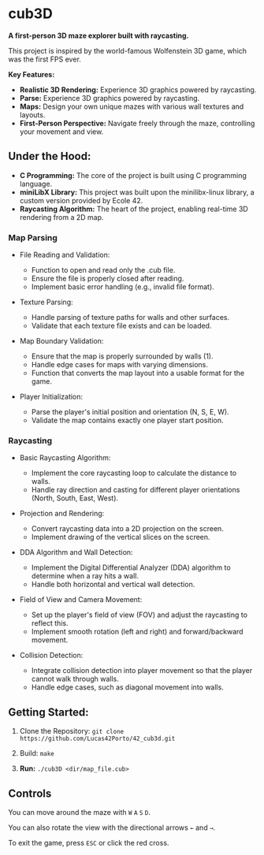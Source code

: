 # cub3D

**A first-person 3D maze explorer built with raycasting.**

This project is inspired by the world-famous Wolfenstein 3D game, which was the first FPS ever.

**Key Features:**

* **Realistic 3D Rendering:** Experience 3D graphics powered by raycasting.
* **Parse:** Experience 3D graphics powered by raycasting.
* **Maps:** Design your own unique mazes with various wall textures and layouts.
* **First-Person Perspective:** Navigate freely through the maze, controlling your movement and view.

## Under the Hood:
* **C Programming:** The core of the project is built using C programming language.
* **miniLibX Library:** This project was built upon the minilibx-linux library, a custom version provided by Ecole 42.
* **Raycasting Algorithm:** The heart of the project, enabling real-time 3D rendering from a 2D map.


### Map Parsing
   - File Reading and Validation:
     - Function to open and read only the .cub file.
     - Ensure the file is properly closed after reading.
     - Implement basic error handling (e.g., invalid file format).
   
   - Texture Parsing:
     - Handle parsing of texture paths for walls and other surfaces.
     - Validate that each texture file exists and can be loaded.
       
   - Map Boundary Validation:
     - Ensure that the map is properly surrounded by walls (1).
     - Handle edge cases for maps with varying dimensions.
     - Function that converts the map layout into a usable format for the game.

   - Player Initialization:
     - Parse the player's initial position and orientation (N, S, E, W).
     - Validate the map contains exactly one player start position.
   

### Raycasting
   - Basic Raycasting Algorithm:
     - Implement the core raycasting loop to calculate the distance to walls.
     - Handle ray direction and casting for different player orientations (North, South, 
	 East, West).
   
   - Projection and Rendering:
     - Convert raycasting data into a 2D projection on the screen.
     - Implement drawing of the vertical slices on the screen.
   
   - DDA Algorithm and Wall Detection:
     - Implement the Digital Differential Analyzer (DDA) algorithm to determine when a ray 
	 hits a wall.
     - Handle both horizontal and vertical wall detection.
   
   - Field of View and Camera Movement:
     - Set up the player's field of view (FOV) and adjust the raycasting to reflect this.
     - Implement smooth rotation (left and right) and forward/backward movement.

   - Collision Detection:
     - Integrate collision detection into player movement so that the player cannot walk 
	 through walls.
     - Handle edge cases, such as diagonal movement into walls.


## Getting Started:

1. Clone the Repository:
   ``
   git clone https://github.com/Lucas42Porto/42_cub3d.git
  ``

2. Build:
   ``
    make
  ``
  
3. **Run:**
   ``
   ./cub3D <dir/map_file.cub>
  ``

## Controls

You can move around the maze with ``W`` ``A`` ``S`` ``D``.

You can also rotate the view with the directional arrows ``←`` and ``→``.

To exit the game, press ``ESC`` or click the red cross.
  
